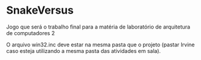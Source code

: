 # SnakeVersus
Jogo que será o trabalho final para a matéria de laboratório de arquitetura de computadores 2



O arquivo win32.inc deve estar na mesma pasta que o projeto (pastar Irvine caso esteja utilizando a mesma pasta das atividades em sala).
